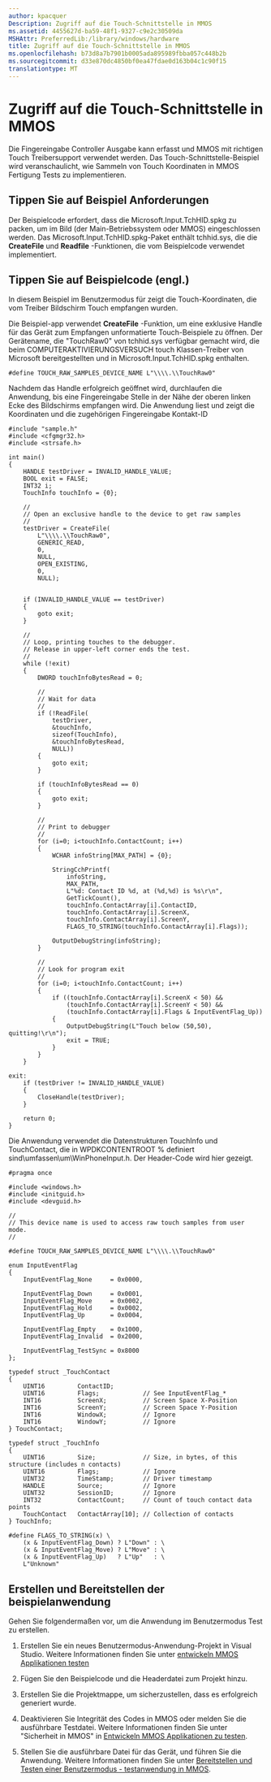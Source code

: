 ```yaml
---
author: kpacquer
Description: Zugriff auf die Touch-Schnittstelle in MMOS
ms.assetid: 4455627d-ba59-48f1-9327-c9e2c30509da
MSHAttr: PreferredLib:/library/windows/hardware
title: Zugriff auf die Touch-Schnittstelle in MMOS
ms.openlocfilehash: b73d8a7b7901b0005ada895989fbba057c448b2b
ms.sourcegitcommit: d33e870dc4850bf0ea47fdae0d163b04c1c90f15
translationtype: MT
---
```

# <a name="access-the-touch-interface-in-mmos"></a>Zugriff auf die Touch-Schnittstelle in MMOS


Die Fingereingabe Controller Ausgabe kann erfasst und MMOS mit richtigen Touch Treibersupport verwendet werden. Das Touch-Schnittstelle-Beispiel wird veranschaulicht, wie Sammeln von Touch Koordinaten in MMOS Fertigung Tests zu implementieren.

## <a name="span-idtouchsamplerequirementsspanspan-idtouchsamplerequirementsspanspan-idtouchsamplerequirementsspantouch-sample-requirements"></a><span id="Touch_sample_requirements"></span><span id="touch_sample_requirements"></span><span id="TOUCH_SAMPLE_REQUIREMENTS"></span>Tippen Sie auf Beispiel Anforderungen


Der Beispielcode erfordert, dass die Microsoft.Input.TchHID.spkg zu packen, um im Bild (der Main-Betriebssystem oder MMOS) eingeschlossen werden. Das Microsoft.Input.TchHID.spkg-Paket enthält tchhid.sys, die die **CreateFile** und **Readfile** -Funktionen, die vom Beispielcode verwendet implementiert.

## <a name="span-idtouchsamplecodespanspan-idtouchsamplecodespanspan-idtouchsamplecodespantouch-sample-code"></a><span id="Touch_sample_code"></span><span id="touch_sample_code"></span><span id="TOUCH_SAMPLE_CODE"></span>Tippen Sie auf Beispielcode (engl.)


In diesem Beispiel im Benutzermodus für zeigt die Touch-Koordinaten, die vom Treiber Bildschirm Touch empfangen wurden.

Die Beispiel-app verwendet **CreateFile** -Funktion, um eine exklusive Handle für das Gerät zum Empfangen unformatierte Touch-Beispiele zu öffnen. Der Gerätename, die "TouchRaw0" von tchhid.sys verfügbar gemacht wird, die beim COMPUTERAKTIVIERUNGSVERSUCH touch Klassen-Treiber von Microsoft bereitgestellten und in Microsoft.Input.TchHID.spkg enthalten.

``` syntax
#define TOUCH_RAW_SAMPLES_DEVICE_NAME L"\\\\.\\TouchRaw0"
```

Nachdem das Handle erfolgreich geöffnet wird, durchlaufen die Anwendung, bis eine Fingereingabe Stelle in der Nähe der oberen linken Ecke des Bildschirms empfangen wird. Die Anwendung liest und zeigt die Koordinaten und die zugehörigen Fingereingabe Kontakt-ID

``` syntax
#include "sample.h"
#include <cfgmgr32.h>
#include <strsafe.h>

int main()
{
    HANDLE testDriver = INVALID_HANDLE_VALUE;
    BOOL exit = FALSE;
    INT32 i;
    TouchInfo touchInfo = {0};

    //
    // Open an exclusive handle to the device to get raw samples
    //
    testDriver = CreateFile(
        L"\\\\.\\TouchRaw0",
        GENERIC_READ,
        0,
        NULL,
        OPEN_EXISTING,
        0,
        NULL);


    if (INVALID_HANDLE_VALUE == testDriver)
    {
        goto exit;
    }

    //
    // Loop, printing touches to the debugger.
    // Release in upper-left corner ends the test.
    //
    while (!exit)
    {
        DWORD touchInfoBytesRead = 0;

        //
        // Wait for data
        //
        if (!ReadFile(
            testDriver,
            &touchInfo,
            sizeof(TouchInfo),
            &touchInfoBytesRead,
            NULL))
        {
            goto exit;
        }

        if (touchInfoBytesRead == 0)
        {
            goto exit;
        }

        //
        // Print to debugger
        //
        for (i=0; i<touchInfo.ContactCount; i++)
        {
            WCHAR infoString[MAX_PATH] = {0};

            StringCchPrintf(
                infoString,
                MAX_PATH,
                L"%d: Contact ID %d, at (%d,%d) is %s\r\n",
                GetTickCount(),
                touchInfo.ContactArray[i].ContactID,
                touchInfo.ContactArray[i].ScreenX,
                touchInfo.ContactArray[i].ScreenY,
                FLAGS_TO_STRING(touchInfo.ContactArray[i].Flags));
                
            OutputDebugString(infoString);
        }

        //
        // Look for program exit
        //
        for (i=0; i<touchInfo.ContactCount; i++)
        {
            if ((touchInfo.ContactArray[i].ScreenX < 50) &&
                (touchInfo.ContactArray[i].ScreenY < 50) &&
                (touchInfo.ContactArray[i].Flags & InputEventFlag_Up))
            {
                OutputDebugString(L"Touch below (50,50), quitting!\r\n");
                exit = TRUE;
            }
        }
    }

exit:
    if (testDriver != INVALID_HANDLE_VALUE)
    {
        CloseHandle(testDriver);
    }

    return 0;
}
```

Die Anwendung verwendet die Datenstrukturen TouchInfo und TouchContact, die in WPDKCONTENTROOT % definiert sind\\umfassen\\um\\WinPhoneInput.h. Der Header-Code wird hier gezeigt.

``` syntax
#pragma once

#include <windows.h>
#include <initguid.h>
#include <devguid.h>

//
// This device name is used to access raw touch samples from user mode.
//

#define TOUCH_RAW_SAMPLES_DEVICE_NAME L"\\\\.\\TouchRaw0"

enum InputEventFlag
{
    InputEventFlag_None     = 0x0000,
    
    InputEventFlag_Down     = 0x0001,
    InputEventFlag_Move     = 0x0002,
    InputEventFlag_Hold     = 0x0002,
    InputEventFlag_Up       = 0x0004,
    
    InputEventFlag_Empty    = 0x1000,
    InputEventFlag_Invalid  = 0x2000,
    
    InputEventFlag_TestSync = 0x8000
};

typedef struct _TouchContact
{
    UINT16         ContactID;
    UINT16         Flags;            // See InputEventFlag_*
    INT16          ScreenX;          // Screen Space X-Position
    INT16          ScreenY;          // Screen Space Y-Position
    INT16          WindowX;          // Ignore
    INT16          WindowY;          // Ignore
} TouchContact;

typedef struct _TouchInfo
{
    UINT16         Size;             // Size, in bytes, of this structure (includes n contacts)
    UINT16         Flags;            // Ignore
    UINT32         TimeStamp;        // Driver timestamp
    HANDLE         Source;           // Ignore
    UINT32         SessionID;        // Ignore
    INT32          ContactCount;     // Count of touch contact data points
    TouchContact   ContactArray[10]; // Collection of contacts
} TouchInfo;

#define FLAGS_TO_STRING(x) \
    (x & InputEventFlag_Down) ? L"Down" : \
    (x & InputEventFlag_Move) ? L"Move" : \
    (x & InputEventFlag_Up)   ? L"Up"   : \
    L"Unknown"
```

## <a name="span-idbuildinganddeployingthesampleapplicationspanspan-idbuildinganddeployingthesampleapplicationspanspan-idbuildinganddeployingthesampleapplicationspanbuilding-and-deploying-the-sample-application"></a><span id="Building_and_deploying_the_sample_application"></span><span id="building_and_deploying_the_sample_application"></span><span id="BUILDING_AND_DEPLOYING_THE_SAMPLE_APPLICATION"></span>Erstellen und Bereitstellen der beispielanwendung


Gehen Sie folgendermaßen vor, um die Anwendung im Benutzermodus Test zu erstellen.

1.  Erstellen Sie ein neues Benutzermodus-Anwendung-Projekt in Visual Studio. Weitere Informationen finden Sie unter [entwickeln MMOS Applikationen testen](develop-mmos-test-applications.md)

2.  Fügen Sie den Beispielcode und die Headerdatei zum Projekt hinzu.

3.  Erstellen Sie die Projektmappe, um sicherzustellen, dass es erfolgreich generiert wurde.

4.  Deaktivieren Sie Integrität des Codes in MMOS oder melden Sie die ausführbare Testdatei. Weitere Informationen finden Sie unter "Sicherheit in MMOS" in [Entwickeln MMOS Applikationen zu testen](develop-mmos-test-applications.md).

5.  Stellen Sie die ausführbare Datei für das Gerät, und führen Sie die Anwendung. Weitere Informationen finden Sie unter [Bereitstellen und Testen einer Benutzermodus - testanwendung in MMOS](deploy-and-test-a-user-mode-test-application-in-mmos.md).

 

 





